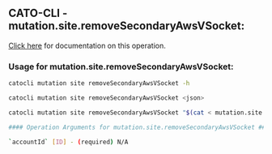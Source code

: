 
## CATO-CLI - mutation.site.removeSecondaryAwsVSocket:
[Click here](https://api.catonetworks.com/documentation/#mutation-mutation.site.removeSecondaryAwsVSocket) for documentation on this operation.

### Usage for mutation.site.removeSecondaryAwsVSocket:

```bash
catocli mutation site removeSecondaryAwsVSocket -h

catocli mutation site removeSecondaryAwsVSocket <json>

catocli mutation site removeSecondaryAwsVSocket "$(cat < mutation.site.removeSecondaryAwsVSocket.json)"

#### Operation Arguments for mutation.site.removeSecondaryAwsVSocket ####

`accountId` [ID] - (required) N/A    

